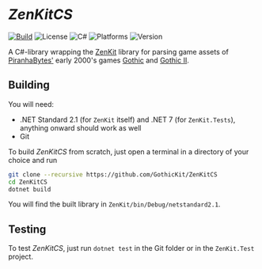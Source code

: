 # _ZenKitCS_

[![Build](https://img.shields.io/github/actions/workflow/status/GothicKit/ZenKitCS/build.yml?label=Build&branch=main)](https://img.shields.io/github/actions/workflow/status/GothicKit/phoenix-shared-interface/build.yml)
![License](https://img.shields.io/github/license/GothicKit/ZenKitCS?label=License&color=important)
![C#](https://img.shields.io/static/v1?label=C%23&message=netstandard2.1&color=informational)
![Platforms](https://img.shields.io/static/v1?label=Supports&message=Linux%20x64%20|%20Windows%20x64%20|%20Android%20ARM64&color=blueviolet)
![Version](https://img.shields.io/github/v/tag/GothicKit/ZenKitCS?label=Version&sort=semver)

A C#-library wrapping the [ZenKit](https://github.com/GothicKit/ZenKit) library for parsing game assets of
[PiranhaBytes'](https://www.piranha-bytes.com/) early 2000's games [Gothic](https://en.wikipedia.org/wiki/Gothic_(video_game))
and [Gothic II](https://en.wikipedia.org/wiki/Gothic_II).

## Building

You will need:

* .NET Standard 2.1 (for `ZenKit` itself) and .NET 7 (for `ZenKit.Tests`), anything onward should work as well
* Git

To build _ZenKitCS_ from scratch, just open a terminal in a directory of your choice and run

```bash
git clone --recursive https://github.com/GothicKit/ZenKitCS
cd ZenKitCS
dotnet build
```

You will find the built library in `ZenKit/bin/Debug/netstandard2.1`.

## Testing

To test _ZenKitCS_, just run `dotnet test` in the Git folder or in the `ZenKit.Test` project.
